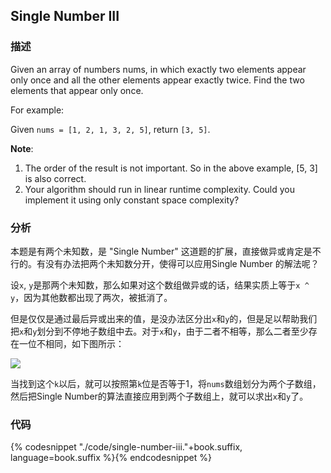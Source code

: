 ## Single Number III


### 描述

Given an array of numbers nums, in which exactly two elements appear only once and all the other elements appear exactly twice. Find the two elements that appear only once.

For example:

Given `nums = [1, 2, 1, 3, 2, 5]`, return `[3, 5]`.

**Note**:

1. The order of the result is not important. So in the above example, [5, 3] is also correct.
2. Your algorithm should run in linear runtime complexity. Could you implement it using only constant space complexity?


### 分析

本题是有两个未知数，是 "Single Number" 这道题的扩展，直接做异或肯定是不行的。有没有办法把两个未知数分开，使得可以应用Single Number 的解法呢？

设`x`, `y`是那两个未知数，那么如果对这个数组做异或的话，结果实质上等于`x ^ y`，因为其他数都出现了两次，被抵消了。

但是仅仅是通过最后异或出来的值，是没办法区分出`x`和`y`的，但是足以帮助我们把`x`和`y`划分到不停地子数组中去。对于`x`和`y`，由于二者不相等，那么二者至少存在一位不相同，如下图所示：

![](../images/single-number-iii.png)

当找到这个`k`以后，就可以按照第`k`位是否等于1，将`nums`数组划分为两个子数组，然后把Single Number的算法直接应用到两个子数组上，就可以求出`x`和`y`了。


### 代码

{% codesnippet "./code/single-number-iii."+book.suffix, language=book.suffix %}{% endcodesnippet %}
